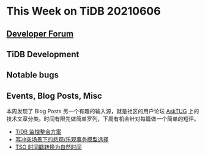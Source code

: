 # This Week on TiDB 20210606

## [Developer Forum](http://internals.tidb.io/)

## TiDB Development

## Notable bugs

## Events, Blog Posts, Misc

本周发现了 Blog Posts 另一个有趣的输入源，就是社区的用户论坛 [AskTUG](https://asktug.com/) 上的技术文章分类。时间有限先做简单罗列，下周有机会针对每篇做一个简单的短评。

* [TiDB 监控整合方案](https://asktug.com/t/topic/93040)
* [写冲突场景下的悲观/乐观事务模型选择](https://asktug.com/t/topic/93470)
* [TSO 时间戳转换为自然时间](https://asktug.com/t/topic/93437)
